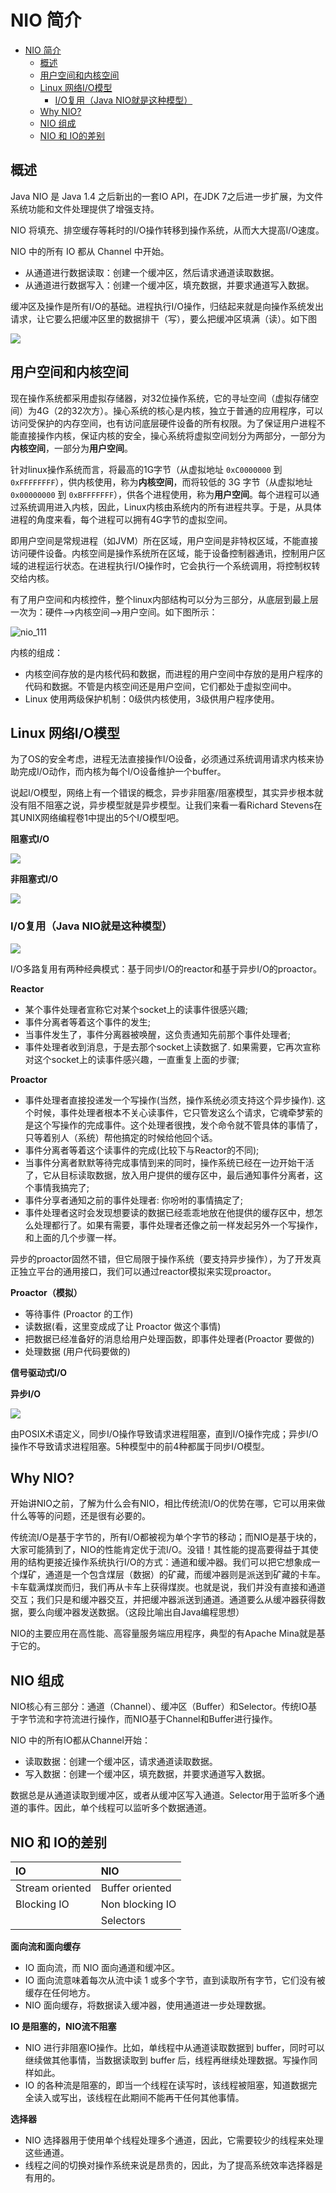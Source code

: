 # NIO 简介
- [NIO 简介](#nio-简介)
  - [概述](#概述)
  - [用户空间和内核空间](#用户空间和内核空间)
  - [Linux 网络I/O模型](#linux-网络io模型)
    - [I/O复用（Java NIO就是这种模型）](#io复用java-nio就是这种模型)
  - [Why NIO?](#why-nio)
  - [NIO 组成](#nio-组成)
  - [NIO 和 IO的差别](#nio-和-io的差别)

## 概述

Java NIO 是 Java 1.4 之后新出的一套IO API，在JDK 7之后进一步扩展，为文件系统功能和文件处理提供了增强支持。

NIO 将填充、排空缓存等耗时的I/O操作转移到操作系统，从而大大提高I/O速度。

NIO 中的所有 IO 都从 Channel 中开始。
- 从通道进行数据读取：创建一个缓冲区，然后请求通道读取数据。
- 从通道进行数据写入：创建一个缓冲区，填充数据，并要求通道写入数据。

缓冲区及操作是所有I/O的基础。进程执行I/O操作，归结起来就是向操作系统发出请求，让它要么把缓冲区里的数据排干（写），要么把缓冲区填满（读）。如下图

![](images/2019-10-02-10-59-29.png)


## 用户空间和内核空间

现在操作系统都采用虚拟存储器，对32位操作系统，它的寻址空间（虚拟存储空间）为4G（2的32次方）。操心系统的核心是内核，独立于普通的应用程序，可以访问受保护的内存空间，也有访问底层硬件设备的所有权限。为了保证用户进程不能直接操作内核，保证内核的安全，操心系统将虚拟空间划分为两部分，一部分为**内核空间**，一部分为**用户空间**。

针对linux操作系统而言，将最高的1G字节（从虚拟地址 `0xC0000000` 到 `0xFFFFFFFF`），供内核使用，称为**内核空间**，而将较低的 3G 字节（从虚拟地址`0x00000000` 到 `0xBFFFFFFF`），供各个进程使用，称为**用户空间**。每个进程可以通过系统调用进入内核，因此，Linux内核由系统内的所有进程共享。于是，从具体进程的角度来看，每个进程可以拥有4G字节的虚拟空间。

即用户空间是常规进程（如JVM）所在区域，用户空间是非特权区域，不能直接访问硬件设备。内核空间是操作系统所在区域，能于设备控制器通讯，控制用户区域的进程运行状态。在进程执行I/O操作时，它会执行一个系统调用，将控制权转交给内核。

有了用户空间和内核控件，整个linux内部结构可以分为三部分，从底层到最上层一次为：硬件-->内核空间-->用户空间。如下图所示：

![nio_111](images/nio_111.png)

内核的组成：

- 内核空间存放的是内核代码和数据，而进程的用户空间中存放的是用户程序的代码和数据。不管是内核空间还是用户空间，它们都处于虚拟空间中。
- Linux 使用两级保护机制：0级供内核使用，3级供用户程序使用。

## Linux 网络I/O模型

为了OS的安全考虑，进程无法直接操作I/O设备，必须通过系统调用请求内核来协助完成I/O动作，而内核为每个I/O设备维护一个buffer。

说起I/O模型，网络上有一个错误的概念，异步非阻塞/阻塞模型，其实异步根本就没有阻不阻塞之说，异步模型就是异步模型。让我们来看一看Richard Stevens在其UNIX网络编程卷1中提出的5个I/O模型吧。

**阻塞式I/O**

![](images/2019-10-02-11-06-09.png)

**非阻塞式I/O**

![](images/2019-10-02-11-06-26.png)

### I/O复用（Java NIO就是这种模型）

![](images/2019-10-02-11-06-41.png)

I/O多路复用有两种经典模式：基于同步I/O的reactor和基于异步I/O的proactor。 

**Reactor**
- 某个事件处理者宣称它对某个socket上的读事件很感兴趣;
- 事件分离者等着这个事件的发生;
- 当事件发生了，事件分离器被唤醒，这负责通知先前那个事件处理者;
- 事件处理者收到消息，于是去那个socket上读数据了. 如果需要，它再次宣称对这个socket上的读事件感兴趣，一直重复上面的步骤;

**Proactor**
- 事件处理者直接投递发一个写操作(当然，操作系统必须支持这个异步操作). 这个时候，事件处理者根本不关心读事件，它只管发这么个请求，它魂牵梦萦的是这个写操作的完成事件。这个处理者很拽，发个命令就不管具体的事情了，只等着别人（系统）帮他搞定的时候给他回个话。
- 事件分离者等着这个读事件的完成(比较下与Reactor的不同);
- 当事件分离者默默等待完成事情到来的同时，操作系统已经在一边开始干活了，它从目标读取数据，放入用户提供的缓存区中，最后通知事件分离者，这个事情我搞完了;
- 事件分享者通知之前的事件处理者: 你吩咐的事情搞定了;
- 事件处理者这时会发现想要读的数据已经乖乖地放在他提供的缓存区中，想怎么处理都行了。如果有需要，事件处理者还像之前一样发起另外一个写操作，和上面的几个步骤一样。

异步的proactor固然不错，但它局限于操作系统（要支持异步操作），为了开发真正独立平台的通用接口，我们可以通过reactor模拟来实现proactor。

**Proactor（模拟）**
- 等待事件 (Proactor 的工作)
- 读数据(看，这里变成成了让 Proactor 做这个事情)
- 把数据已经准备好的消息给用户处理函数，即事件处理者(Proactor 要做的)
- 处理数据 (用户代码要做的)

**信号驱动式I/O**

**异步I/O**

![](images/2019-10-02-11-07-01.png)

由POSIX术语定义，同步I/O操作导致请求进程阻塞，直到I/O操作完成；异步I/O操作不导致请求进程阻塞。5种模型中的前4种都属于同步I/O模型。

## Why NIO?

开始讲NIO之前，了解为什么会有NIO，相比传统流I/O的优势在哪，它可以用来做什么等等的问题，还是很有必要的。

传统流I/O是基于字节的，所有I/O都被视为单个字节的移动；而NIO是基于块的，大家可能猜到了，NIO的性能肯定优于流I/O。没错！其性能的提高要得益于其使用的结构更接近操作系统执行I/O的方式：通道和缓冲器。我们可以把它想象成一个煤矿，通道是一个包含煤层（数据）的矿藏，而缓冲器则是派送到矿藏的卡车。卡车载满煤炭而归，我们再从卡车上获得煤炭。也就是说，我们并没有直接和通道交互；我们只是和缓冲器交互，并把缓冲器派送到通道。通道要么从缓冲器获得数据，要么向缓冲器发送数据。（这段比喻出自Java编程思想）

NIO的主要应用在高性能、高容量服务端应用程序，典型的有Apache Mina就是基于它的。


## NIO 组成

NIO核心有三部分：通道（Channel）、缓冲区（Buffer）和Selector。传统IO基于字节流和字符流进行操作，而NIO基于Channel和Buffer进行操作。

NIO 中的所有IO都从Channel开始：
- 读取数据：创建一个缓冲区，请求通道读取数据。
- 写入数据：创建一个缓冲区，填充数据，并要求通道写入数据。

数据总是从通道读取到缓冲区，或者从缓冲区写入通道。Selector用于监听多个通道的事件。因此，单个线程可以监听多个数据通道。


## NIO 和 IO的差别

| IO              | NIO             |
|:----------------|:----------------|
| Stream oriented | Buffer oriented |
| Blocking IO     | Non blocking IO |
|                 | Selectors       |

**面向流和面向缓存**

- IO 面向流，而 NIO 面向通道和缓冲区。
- IO 面向流意味着每次从流中读 1 或多个字节，直到读取所有字节，它们没有被缓存在任何地方。
- NIO 面向缓存，将数据读入缓冲器，使用通道进一步处理数据。

**IO 是阻塞的，NIO流不阻塞**
- NIO 进行非阻塞IO操作。比如，单线程中从通道读取数据到 buffer，同时可以继续做其他事情，当数据读取到 buffer 后，线程再继续处理数据。写操作同样如此。
- IO 的各种流是阻塞的，即当一个线程在读写时，该线程被阻塞，知道数据完全读入或写出，该线程在此期间不能再干任何其他事情。

**选择器**
- NIO 选择器用于使用单个线程处理多个通道，因此，它需要较少的线程来处理这些通道。
- 线程之间的切换对操作系统来说是昂贵的，因此，为了提高系统效率选择器是有用的。